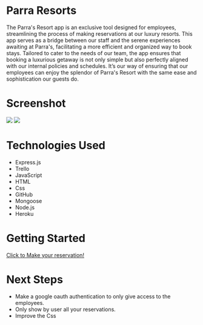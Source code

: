 # Parra Resorts


The Parra's Resort app is an exclusive tool designed for employees, streamlining the process of making reservations at our luxury resorts. This app serves as a bridge between our staff and the serene experiences awaiting at Parra's, facilitating a more efficient and organized way to book stays. Tailored to cater to the needs of our team, the app ensures that booking a luxurious getaway is not only simple but also perfectly aligned with our internal policies and schedules. It’s our way of ensuring that our employees can enjoy the splendor of Parra's Resort with the same ease and sophistication our guests do.

# Screenshot
<img src="https://i.imgur.com/CjQ3k7r.png">
<img src="https://i.imgur.com/mSnEvFl.png">

# Technologies Used

* Express.js
* Trello
* JavaScript
* HTML
* Css
* GitHub
* Mongoose
* Node.js
* Heroku

# Getting Started

[Click to Make your reservation!]([https://unravel05.github.io/Flowers-Memory/](https://parra-resorts-2c1df195267f.herokuapp.com/hotels))

# Next Steps

* Make a google oauth authentication to only give access to the employees.
* Only show by user all your reservations.
* Improve the Css
